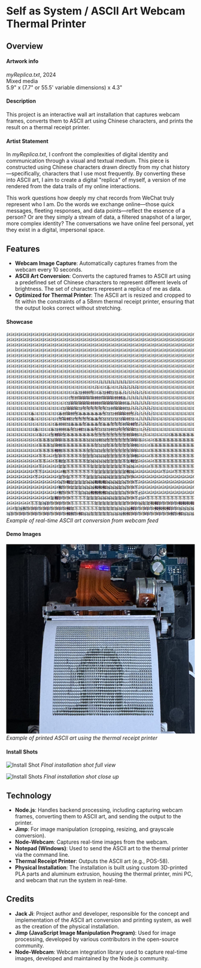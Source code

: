 # Self as System / ASCII Art Webcam Thermal Printer

## Overview

#### Artwork info
*myReplica.txt*, 2024  
Mixed media  
5.9" x (7.7" or 55.5' variable dimensions) x 4.3"

#### Description
This project is an interactive wall art installation that captures webcam frames, converts them to ASCII art using Chinese characters, and prints the result on a thermal receipt printer.

#### Artist Statement
In *myReplica.txt*, I confront the complexities of digital identity and communication through a visual and textual medium. This piece is constructed using Chinese characters drawn directly from my chat history—specifically, characters that I use most frequently. By converting these into ASCII art, I aim to create a digital "replica" of myself, a version of me rendered from the data trails of my online interactions.

This work questions how deeply my chat records from WeChat truly represent who I am. Do the words we exchange online—those quick messages, fleeting responses, and data points—reflect the essence of a person? Or are they simply a stream of data, a filtered snapshot of a larger, more complex identity? The conversations we have online feel personal, yet they exist in a digital, impersonal space.

## Features

- **Webcam Image Capture**: Automatically captures frames from the webcam every 10 seconds.
- **ASCII Art Conversion**: Converts the captured frames to ASCII art using a predefined set of Chinese characters to represent different levels of brightness. The set of characters represent a replica of me as data.
- **Optimized for Thermal Printer**: The ASCII art is resized and cropped to fit within the constraints of a 58mm thermal receipt printer, ensuring that the output looks correct without stretching.

#### Showcase

![Webcam to ASCII Art Conversion](example/ascii_art_demo.png)  
*Example of real-time ASCII art conversion from webcam feed*

#### Demo Images

![Thermal Printer Output](example/printer_output_demo.jpg)
*Example of printed ASCII art using the thermal receipt printer*

#### Install Shots

![Install Shot](example/shot1.jpg)
*FInal installation shot full view*

![Install Shots](example/shot2.jpg)
*FInal installation shot close up*

## Technology

- **Node.js**: Handles backend processing, including capturing webcam frames, converting them to ASCII art, and sending the output to the printer.
- **Jimp**: For image manipulation (cropping, resizing, and grayscale conversion).
- **Node-Webcam**: Captures real-time images from the webcam.
- **Notepad (Windows)**: Used to send the ASCII art to the thermal printer via the command line.
- **Thermal Receipt Printer**: Outputs the ASCII art (e.g., POS-58).
- **Physical Installation**: The installation is built using custom 3D-printed PLA parts and aluminum extrusion, housing the thermal printer, mini PC, and webcam that run the system in real-time.

## Credits

- **Jack Ji**: Project author and developer, responsible for the concept and implementation of the ASCII art conversion and printing system, as well as the creation of the physical installation.
- **Jimp (JavaScript Image Manipulation Program)**: Used for image processing, developed by various contributors in the open-source community.
- **Node-Webcam**: Webcam integration library used to capture real-time images, developed and maintained by the Node.js community.
